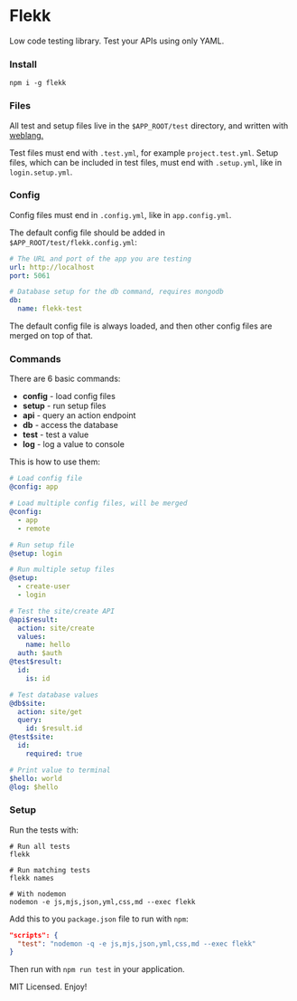 # Flekk

Low code testing library. Test your APIs using only YAML.

### Install

```
npm i -g flekk
```

### Files

All test and setup files live in the `$APP_ROOT/test` directory, and written with [weblang.](https://github.com/eldoy/weblang)

Test files must end with `.test.yml`, for example `project.test.yml`. Setup files, which can be included in test files, must end with `.setup.yml`, like in `login.setup.yml`.

### Config

Config files must end in `.config.yml`, like in `app.config.yml`.

The default config file should be added in `$APP_ROOT/test/flekk.config.yml`:
```yml
# The URL and port of the app you are testing
url: http://localhost
port: 5061

# Database setup for the db command, requires mongodb
db:
  name: flekk-test
```

The default config file is always loaded, and then other config files are merged on top of that.

### Commands

There are 6 basic commands:

* __config__ - load config files
* __setup__  - run setup files
* __api__    - query an action endpoint
* __db__     - access the database
* __test__   - test a value
* __log__    - log a value to console

This is how to use them:

```yml
# Load config file
@config: app

# Load multiple config files, will be merged
@config:
  - app
  - remote

# Run setup file
@setup: login

# Run multiple setup files
@setup:
  - create-user
  - login

# Test the site/create API
@api$result:
  action: site/create
  values:
    name: hello
  auth: $auth
@test$result:
  id:
    is: id

# Test database values
@db$site:
  action: site/get
  query:
    id: $result.id
@test$site:
  id:
    required: true

# Print value to terminal
$hello: world
@log: $hello
```

### Setup

Run the tests with:
```
# Run all tests
flekk

# Run matching tests
flekk names

# With nodemon
nodemon -e js,mjs,json,yml,css,md --exec flekk
```

Add this to you `package.json` file to run with `npm`:
```json
"scripts": {
  "test": "nodemon -q -e js,mjs,json,yml,css,md --exec flekk"
}
```
Then run with `npm run test` in your application.

MIT Licensed. Enjoy!
